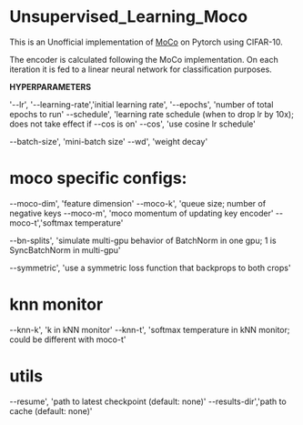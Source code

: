 # Unsupervised_Learning_Moco

This is an Unofficial implementation of [MoCo](https://arxiv.org/abs/1911.05722) on Pytorch using CIFAR-10.  

The encoder is calculated following the MoCo implementation. On each iteration it is fed to a linear neural network for classification purposes. 

**HYPERPARAMETERS**

'--lr', '--learning-rate','initial learning rate',
'--epochs', 'number of total epochs to run'
--schedule', 'learning rate schedule (when to drop lr by 10x); does not take effect if --cos is on'
--cos', 'use cosine lr schedule'

--batch-size', 'mini-batch size'
--wd', 'weight decay'

# moco specific configs:
--moco-dim', 'feature dimension'
--moco-k', 'queue size; number of negative keys
--moco-m', 'moco momentum of updating key encoder'
--moco-t','softmax temperature'

--bn-splits', 'simulate multi-gpu behavior of BatchNorm in one gpu; 1 is SyncBatchNorm in multi-gpu'

--symmetric', 'use a symmetric loss function that backprops to both crops'

# knn monitor
--knn-k', 'k in kNN monitor'
--knn-t', 'softmax temperature in kNN monitor; could be different with moco-t'

# utils
--resume', 'path to latest checkpoint (default: none)'
--results-dir','path to cache (default: none)'
